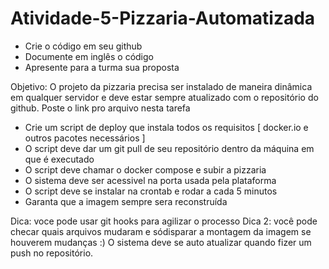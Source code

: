 # Atividade-5-Pizzaria-Automatizada

- Crie o código em seu github
- Documente em inglês o código
- Apresente para a turma sua proposta

Objetivo:
O projeto da pizzaria precisa ser instalado de maneira dinâmica em qualquer servidor e deve estar sempre atualizado com o repositório do github.
Poste o link pro arquivo nesta tarefa

- Crie um script de deploy que instala todos os requisitos [ docker.io e outros pacotes necessários ]
- O script deve dar um git pull de seu repositório dentro da máquina em que é executado
- O script deve chamar o docker compose e subir a pizzaria
- O sistema deve ser acessivel na porta usada pela plataforma
- O script deve se instalar na crontab e rodar a cada 5 minutos
- Garanta que a imagem sempre sera reconstruída 

Dica: voce pode usar git hooks para agilizar o processo
Dica 2: você pode checar quais arquivos mudaram e sódisparar a montagem da imagem se houverem mudanças :) 
O sistema deve se auto atualizar quando fizer um push no repositório.
